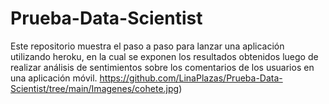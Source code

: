 # Prueba-Data-Scientist

Este repositorio muestra el paso a paso para lanzar una aplicación utilizando heroku, en la cual se exponen los resultados obtenidos luego de realizar análisis de sentimientos sobre los comentarios de los usuarios en una aplicación móvil.
https://github.com/LinaPlazas/Prueba-Data-Scientist/tree/main/Imagenes/cohete.jpg)
